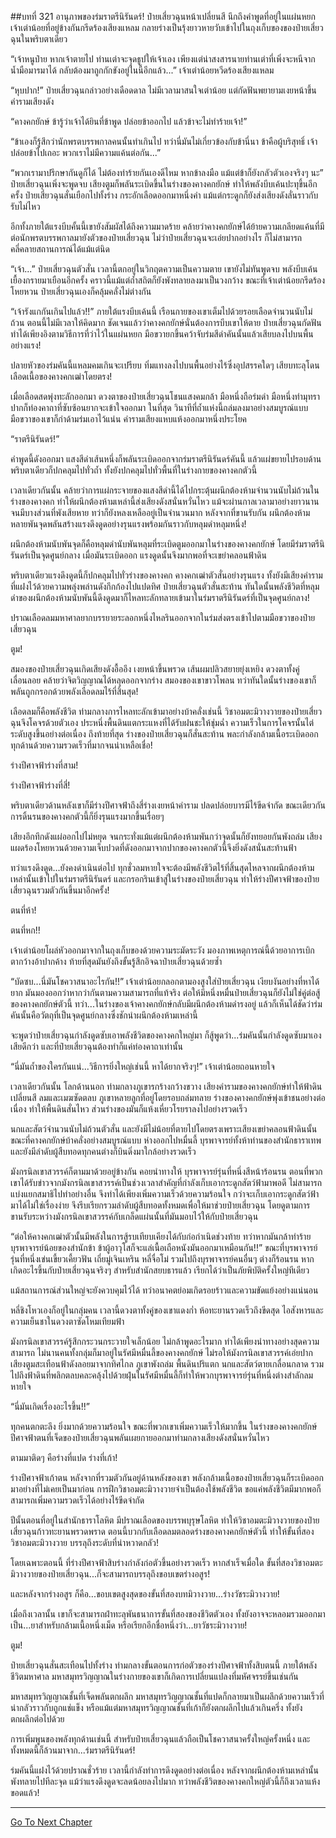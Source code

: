 ##บทที่ 321 อานุภาพของร่มราตรีนิรันดร์!
ป๋ายเสี่ยวฉุนหน้าเปลี่ยนสี นึกถึงคำพูดที่อยู่ในแผ่นหยก เจ้าเต่าน้อยที่อยู่ข้างกันกรีดร้องเสียงแหลม กลายร่างเป็นรุ้งยาวหายวับเข้าไปในถุงเก็บของของป๋ายเสี่ยวฉุนในพริบตาเดียว

“เจ้าหนูป๋าย หากเจ้าตายไป ท่านเต่าจะจุดธูปให้เจ้าเอง เพียงแต่น่าสงสารนายท่านเต่าที่เพิ่งจะหนีจากน้ำมือมารมาได้ กลับต้องมาถูกกักขังอยู่ในนี้อีกแล้ว...” เจ้าเต่าน้อยหวีดร้องเสียงแหลม

“หุบปาก!” ป๋ายเสี่ยวฉุนกล่าวอย่างเดือดดาล ไม่มีเวลามาสนใจเต่าน้อย แต่กัดฟันพยายามเงยหน้าขึ้นคำรามเสียงดัง

“คางคกยักษ์ ข้ารู้ว่าเจ้าได้ยินที่ข้าพูด ปล่อยข้าออกไป แล้วข้าจะไม่ทำร้ายเจ้า!”

“ข้าเองก็รู้สึกว่านักพรตบรรพกาลคนนั้นทำเกินไป ทว่านี่มันไม่เกี่ยวข้องกับข้านี่นา ข้าคือผู้บริสุทธิ์ เจ้าปล่อยข้าไปเถอะ พวกเราไม่มีความแค้นต่อกัน...”

“พวกเรามาปรึกษากันดูก็ได้ ไม่ต้องทำร้ายกันเองดีไหม หากข้าลงมือ แม้แต่ข้าก็ยังกลัวตัวเองจริงๆ นะ” ป๋ายเสี่ยวฉุนเพิ่งจะพูดจบ เสียงตูมก็พลันระเบิดขึ้นในร่างของคางคกยักษ์ ทำให้พลังบีบเค้นปะทุขึ้นอีกครั้ง ป๋ายเสี่ยวฉุนสั่นเยือกไปทั้งร่าง กระอักเลือดออกมาหนึ่งคำ แม้แต่กระดูกก็ยังส่งเสียงดังลั่นราวกับรับไม่ไหว

อีกทั้งภายใต้แรงบีบคั้นนี้เขายังสัมผัสได้ถึงความมาดร้าย คล้ายว่าคางคกยักษ์ได้ย้ายความเกลียดแค้นที่มีต่อนักพรตบรรพกาลมายังตัวของป๋ายเสี่ยวฉุน ไม่ว่าป๋ายเสี่ยวฉุนจะเอ่ยปากอย่างไร ก็ไม่สามารถคลี่คลายสถานการณ์ได้แม้แต่นิด

“เจ้า...” ป๋ายเสี่ยวฉุนตัวสั่น เวลานี้ตกอยู่ในวิกฤตความเป็นความตาย เขายังไม่ทันพูดจบ พลังบีบเค้นเยื้องกรายมาเยือนอีกครั้ง คราวนี้แม้แต่ถ้ำสถิตก็ยังพังทลายลงมาเป็นวงกว้าง ขณะที่เจ้าเต่าน้อยกรีดร้องโหยหวน ป๋ายเสี่ยวฉุนเองก็คลุ้มคลั่งไม่ต่างกัน

“เจ้ารังแกกันเกินไปแล้ว!!” ภายใต้แรงบีบเค้นนี้ เรือนกายของเขาเต็มไปด้วยรอยเลือดจำนวนนับไม่ถ้วน ตอนนี้ไม่มีเวลาให้คิดมาก ชัดเจนแล้วว่าคางคกยักษ์นั่นต้องการบีบเขาให้ตาย ป๋ายเสี่ยวฉุนกัดฟัน ทำได้เพียงอิงตามวิธีการที่ว่าไว้ในแผ่นหยก มือขวายกขึ้นคว้าจับร่มสีดำคันนั้นแล้วเสียบลงไปบนพื้นอย่างแรง!

ปลายหัวของร่มคันนี้แหลมคมเกินจะเปรียบ ทิ่มแทงลงไปบนพื้นอย่างไร้ซึ่งอุปสรรคใดๆ เสียบทะลุโดนเลือดเนื้อของคางคกเฒ่าโดยตรง!

เมื่อเลือดสดพุ่งทะลักออกมา ดวงตาของป๋ายเสี่ยวฉุนโชนแสงคมกล้า มือหนึ่งถือร่มดำ มือหนึ่งทำมุทรา ปากก็ท่องคาถาที่ซับซ้อนยากจะเข้าใจออกมา ในที่สุด วินาทีที่ถ้ำแห่งนี้ถล่มลงมาอย่างสมบูรณ์แบบ มือขวาของเขาก็กำด้ามร่มเอาไว้แน่น คำรามเสียงแหบแห้งออกมาหนึ่งประโยค

“ราตรีนิรันดร์!”

คำพูดนี้ดังออกมา แสงสีดำเส้นหนึ่งก็พลันระเบิดออกจากร่มราตรีนิรันดร์คันนี้ แล้วแผ่ขยายไปรอบด้าน พริบตาเดียวก็ปกคลุมไปทั่วถ้ำ ทั้งยังปกคลุมไปทั่วพื้นที่ในร่างกายของคางคกตัวนี้

เวลาเดียวกันนั้น คล้ายว่าการแผ่กระจายของแสงสีดำนี้ได้ไปกระตุ้นผนึกต้องห้ามจำนวนนับไม่ถ้วนในร่างของคางคก ทำให้ผนึกต้องห้ามเหล่านี้ส่งเสียงดังสนั่นหวั่นไหว แม้จะผ่านกาลเวลามาอย่างยาวนานจนมีบางส่วนที่พังเสียหาย ทว่าก็ยังหลงเหลืออยู่เป็นจำนวนมาก หลังจากที่ขานรับกัน ผนึกต้องห้ามหลายพันจุดพลันสร้างแรงดึงดูดอย่างรุนแรงพร้อมกันราวกับหลุมดำหลุมหนึ่ง!

ผนึกต้องห้ามนับพันจุดก็คือหลุมดำนับพันหลุมที่ระเบิดตูมออกมาในร่างของคางคกยักษ์ โดยมีร่มราตรีนิรันดร์เป็นจุดศูนย์กลาง เมื่อมันระเบิดออก แรงดูดนั้นจึงมากพอที่จะเขย่าคลอนฟ้าดิน

พริบตาเดียวแรงดึงดูดนี้ก็ปกคลุมไปทั่วร่างของคางคก คางคกเฒ่าตัวสั่นอย่างรุนแรง ทั้งยังมีเสียงคำรามที่แฝงไว้ด้วยความพลุ่งพล่านดังกึกก้องไปแปดทิศ ป๋ายเสี่ยวฉุนตัวสั่นสะท้าน ทันใดนั้นพลังชีวิตที่หลุมดำของผนึกต้องห้ามนับพันนี้ดึงดูดมาก็ไหลทะลักทลายเข้ามาในร่มราตรีนิรันดร์ที่เป็นจุดศูนย์กลาง!

ปราณเลือดลมมหาศาลยากบรรยายระลอกหนึ่งไหลรินออกจากในร่มส่งตรงเข้าไปตามมือขวาของป๋ายเสี่ยวฉุน

ตูม!

สมองของป๋ายเสี่ยวฉุนเกิดเสียงดังอื้ออึง เงยหน้าขึ้นพรวด เส้นผมปลิวสยายยุ่งเหยิง ดวงตาทั้งคู่เลื่อนลอย คล้ายว่าจิตวิญญาณได้หลุดออกจากร่าง สมองของเขาขาวโพลน ทว่าทันใดนั้นร่างของเขาก็พลันถูกกรอกด้วยพลังเลือดลมไร้ที่สิ้นสุด!

เลือดลมก็คือพลังชีวิต ท่ามกลางการไหลทะลักเข้ามาอย่างบ้าคลั่งเช่นนี้ วิชาอมตะมิวางวายของป๋ายเสี่ยวฉุนจึงโคจรด้วยตัวเอง ประหนึ่งพื้นดินแตกระแหงที่ได้รับฝนชะให้ชุ่มฉ่ำ ความเร็วในการโคจรนั้นไต่ระดับสูงขึ้นอย่างต่อเนื่อง ถึงท้ายที่สุด ร่างของป๋ายเสี่ยวฉุนก็สั่นสะท้าน พละกำลังกล้ามเนื้อระเบิดออกทุกด้านด้วยความรวดเร็วที่มากจนน่าเหลือเชื่อ!

ร่างปีศาจฟ้าร่างที่สาม!

ร่างปีศาจฟ้าร่างที่สี่!

พริบตาเดียวด้านหลังเขาก็มีร่างปีศาจฟ้าถึงสี่ร่างเงยหน้าคำราม ปลดปล่อยบารมีไร้ขีดจำกัด ขณะเดียวกันการดิ้นรนของคางคกตัวนี้ก็ยิ่งรุนแรงมากขึ้นเรื่อยๆ

เสียงอึกทึกดังแผ่ออกไปไม่หยุด จนกระทั่งแม้แต่ผนึกต้องห้ามพันกว่าจุดนั้นก็ยังทยอยกันพังถล่ม เสียงแผดร้องโหยหวนด้วยความเจ็บปวดที่ดังออกมาจากปากของคางคกตัวนี้จึงยิ่งดังสนั่นสะท้านฟ้า

ทว่าแรงดึงดูด...ยังคงดำเนินต่อไป ทุกชั่วลมหายใจจะต้องมีพลังชีวิตไร้ที่สิ้นสุดไหลจากผนึกต้องห้ามเหล่านั้นเข้าไปในร่มราตรีนิรันดร์ และกรอกรินเข้าสู่ในร่างของป๋ายเสี่ยวฉุน ทำให้ร่างปีศาจฟ้าของป๋ายเสี่ยวฉุนรวมตัวกันขึ้นมาอีกครั้ง!


ตนที่ห้า!


ตนที่หก!!


เจ้าเต่าน้อยโผล่หัวออกมาจากในถุงเก็บของด้วยความระมัดระวัง มองภาพเหตุการณ์นี้ด้วยอาการเบิกตากว้างอ้าปากค้าง ท้ายที่สุดมันยังถึงขั้นรู้สึกอิจฉาป๋ายเสี่ยวฉุนด้วยซ้ำ



“บัดซบ...นี่มันโชควาสนาอะไรกัน!!” เจ้าเต่าน้อยกลอกตามองสูงใส่ป๋ายเสี่ยวฉุน เงียบงันอย่างที่หาได้ยาก มันมองออกว่าหากว่ากันตามความสามารถที่แท้จริง ต่อให้มีหนึ่งหมื่นป๋ายเสี่ยวฉุนก็ยังไม่ใช่คู่ต่อสู้ของคางคกยักษ์ตัวนี้ ทว่า...ในร่างของเจ้าคางคกยักษ์กลับมีผนึกต้องห้ามดำรงอยู่ แล้วก็เห็นได้ชัดว่าร่มคันนั้นคือวัตถุที่เป็นจุดศูนย์กลางซึ่งชักนำผนึกต้องห้ามเหล่านี้



จะพูดว่าป๋ายเสี่ยวฉุนกำลังดูดซับเอาพลังชีวิตของคางคกใหญ่มา ก็สู้พูดว่า...ร่มคันนั้นกำลังดูดซับมาเองเสียดีกว่า และที่ป๋ายเสี่ยวฉุนต้องทำก็แค่ท่องคาถาเท่านั้น



“นี่มันถ้ำของใครกันแน่...วิธีการยิ่งใหญ่เช่นนี้ หาได้ยากจริงๆ!” เจ้าเต่าน้อยถอนหายใจ


เวลาเดียวกันนั้น โลกด้านนอก ท่ามกลางภูเขารกร้างกว้างขวาง เสียงคำรามของคางคกยักษ์ทำให้ฟ้าดินเปลี่ยนสี ลมและเมฆซัดตลบ ภูเขาหลายลูกที่อยู่โดยรอบถล่มทลาย ร่างของคางคกยักษ์พุ่งเข้าชนอย่างต่อเนื่อง ทำให้พื้นดินสั่นไหว ส่วนร่างของมันก็แห้งเหี่ยวโรยราลงไปอย่างรวดเร็ว

นกและสัตว์จำนวนนับไม่ถ้วนตัวสั่น และยังมีไม่น้อยที่ตายไปโดยตรงเพราะเสียงเขย่าคลอนฟ้าดินนั้น ขณะที่คางคกยักษ์บ้าคลั่งอย่างสมบูรณ์แบบ ห่างออกไปหมื่นลี้ บุรพาจารย์ทั้งห้าท่านของสำนักธาราเทพ และยังมีลำดับผู้สืบทอดทุกคนต่างก็บินดิ่งมาใกล้อย่างรวดเร็ว

มังกรนิลเขาสวรรค์ก็ตามมาด้วยอยู่ข้างกัน คอยนำทางให้ บุรพาจารย์รุ่นที่หนึ่งสีหน้าร้อนรน ตอนที่พวกเขาได้รับข่าวจากมังกรนิลเขาสวรรค์เป็นช่วงเวลาสำคัญที่กำลังเก็บเอากระดูกสัตว์ฟ้ามาพอดี ไม่สามารถแบ่งแยกสมาธิไปทำอย่างอื่น จึงทำได้เพียงเพิ่มความเร็วด้วยความร้อนใจ กว่าจะเก็บเอากระดูกสัตว์ฟ้ามาได้ไม่ใช่เรื่องง่าย จึงรีบเรียกรวมลำดับผู้สืบทอดทั้งหมดเพื่อให้มาช่วยป๋ายเสี่ยวฉุน โดยดูตามการขานรับระหว่างมังกรนิลเขาสวรรค์กับเกล็ดแผ่นนั้นที่มันมอบไว้ให้กับป๋ายเสี่ยวฉุน

“ต่อให้คางคกเฒ่าตัวนั้นมีพลังในการสู้รบเทียบเคียงได้กับก่อกำเนิดช่วงท้าย ทว่าหากมันกล้าทำร้ายบุรพาจารย์น้อยของสำนักข้า ข้าผู้อาวุโสก็จะแล่เนื้อเถือหนังมันออกมาเหมือนกัน!!” ขณะที่บุรพาจารย์รุ่นที่หนึ่งเข่นเขี้ยวเคี้ยวฟัน เถี่ยมู่เจินเหริน หลี่จื่อโม่ รวมไปถึงบุรพาจารย์คนอื่นๆ ต่างก็ร้อนรน หากเกิดอะไรขึ้นกับป๋ายเสี่ยวฉุนจริงๆ สำหรับสำนักสยบธารแล้ว เรียกได้ว่าเป็นภัยพิบัติครั้งใหญ่ทีเดียว

แม้สถานการณ์ส่วนใหญ่จะยังควบคุมไว้ได้ ทว่าอนาคตย่อมเกิดรอยร้าวและความขัดแย้งอย่างแน่นอน

หลี่ชิงโหวเองก็อยู่ในกลุ่มคน เวลานี้ดวงตาทั้งคู่ของเขาแดงก่ำ ห้อทะยานรวดเร็วถึงขีดสุด ไอสังหารและความเย็นชาในดวงตาซัดโหมเทียมฟ้า

มังกรนิลเขาสวรรค์รู้สึกกระวนกระวายใจเล็กน้อย ไม่กล้าพูดอะไรมาก ทำได้เพียงนำทางอย่างสุดความสามารถ ไม่นานคนทั้งกลุ่มก็มาอยู่ในรัศมีหมื่นลี้ของคางคกยักษ์ ไม่รอให้มังกรนิลเขาสวรรค์เอ่ยปาก เสียงตูมสะเทือนฟ้าดังลอยมาจากทิศไกล ภูเขาพังถล่ม พื้นดินปริแตก นกและสัตว์ตายเกลื่อนกลาด รวมไปถึงฟ้าดินที่พลิกตลบคละคลุ้งไปด้วยฝุ่นในรัศมีหมื่นลี้ก็ทำให้พวกบุรพาจารย์รุ่นที่หนึ่งต่างสำลักลมหายใจ

“นี่มันเกิดเรื่องอะไรขึ้น!!”

ทุกคนตกตะลึง ยิ่งมากด้วยความร้อนใจ ขณะที่พวกเขาเพิ่มความเร็วให้มากขึ้น ในร่างของคางคกยักษ์ ปีศาจฟ้าตนที่เจ็ดของป๋ายเสี่ยวฉุนพลันเผยกายออกมาท่ามกลางเสียงดังสนั่นหวั่นไหว

ตามมาติดๆ คือร่างที่แปด ร่างที่เก้า!

ร่างปีศาจฟ้าเก้าตน หลังจากที่รวมตัวกันอยู่ด้านหลังของเขา พลังกล้ามเนื้อของป๋ายเสี่ยวฉุนก็ระเบิดออกมาอย่างที่ไม่เคยเป็นมาก่อน การฝึกวิชาอมตะมิวางวายจำเป็นต้องใช้พลังชีวิต ขอแค่พลังชีวิตมีมากพอก็สามารถเพิ่มความรวดเร็วได้อย่างไร้ขีดจำกัด

ปีนั้นตอนที่อยู่ในสำนักธาราโลหิต มีปราณเลือดของบรรพบุรุษโลหิต ทำให้วิชาอมตะมิวางวายของป๋ายเสี่ยวฉุนก้าวทะยานพรวดพราด ตอนนี้บวกกับเลือดลมตลอดร่างของคางคกยักษ์ตัวนี้ ทำให้ขั้นที่สองวิชาอมตะมิวางวาย บรรลุถึงระดับที่น่าหวาดกลัว!

โดยเฉพาะตอนนี้ ที่ร่างปีศาจฟ้าสิบร่างกำลังก่อตัวขึ้นอย่างรวดเร็ว หากสำเร็จเมื่อใด ขั้นที่สองวิชาอมตะมิวางวายของป๋ายเสี่ยวฉุน...ก็จะสามารถบรรลุถึงขอบเขตร่างอสูร!

และหลังจากร่างอสูร ก็คือ...ขอบเขตสูงสุดของขั้นที่สองบทมิวางวาย...ร่างวัชระมิวางวาย!

เมื่อถึงเวลานั้น เขาก็จะสามารถฝ่าทะลุพันธนาการขั้นที่สองของชีวิตตัวเอง ทั้งยังอาจจะหลอมรวมออกมาเป็น...ยาสำหรับกล้ามเนื้อหนึ่งเม็ด หรือเรียกอีกชื่อหนึ่งว่า...ยาวัชระมิวางวาย!

ตูม!

ป๋ายเสี่ยวฉุนสั่นสะเทือนไปทั้งร่าง ท่ามกลางขั้นตอนการก่อตัวของร่างปีศาจฟ้าทั้งสิบตนนี้ ภายใต้พลังชีวิตมหาศาล มหาสมุทรวิญญาณในร่างกายของเขาก็เกิดการเปลี่ยนแปลงที่มหัศจรรย์ขึ้นเช่นกัน

มหาสมุทรวิญญาณชั้นที่เจ็ดพลันตกผลึก มหาสมุทรวิญญาณชั้นที่แปดก็กลายมาเป็นผลึกด้วยความเร็วที่น่ากลัวราวกับถูกแช่แข็ง หรือแม้แต่มหาสมุทรวิญญาณชั้นที่เก้าก็ยังตกผลึกไปแล้วเกินครึ่ง ทั้งยังตกผลึกต่อไปด้วย

การเพิ่มพูนของพลังทุกด้านเช่นนี้ สำหรับป๋ายเสี่ยวฉุนแล้วถือเป็นโชควาสนาครั้งใหญ่ครั้งหนึ่ง และทั้งหมดนี้ก็ล้วนมาจาก...ร่มราตรีนิรันดร์!

ร่มคันนี้แฝงไว้ด้วยปราณชั่วร้าย เวลานี้กำลังทำการดึงดูดอย่างต่อเนื่อง หลังจากผนึกต้องห้ามเหล่านั้นพังทลายไปทีละจุด แม้ว่าแรงดึงดูดจะลดน้อยลงไปมาก ทว่าพลังชีวิตของคางคกใหญ่ตัวนี้ก็ถึงเวลาแห้งขอดแล้ว!

------


[Go To Next Chapter]( ./139.md)